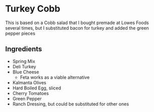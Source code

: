 # Turkey Cobb

This is based on a Cobb salad that I bought premade at Lowes Foods several times, but I substituted bacon for turkey and added the green pepper pieces

## Ingredients
- Spring Mix
- Deli Turkey
- Blue Cheese
	- Feta works as a viable alternative
- Kalmanta Olives
- Hard Boiled Egg, sliced
- Cherry Tomatoes
- Green Pepper
- Ranch Dressing, but could be substituted for other ones